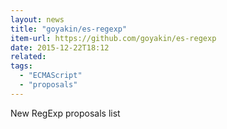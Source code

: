 ```yaml
---
layout: news
title: "goyakin/es-regexp"
item-url: https://github.com/goyakin/es-regexp
date: 2015-12-22T18:12
related:
tags:
  - "ECMAScript"
  - "proposals"
---
```


New RegExp proposals list